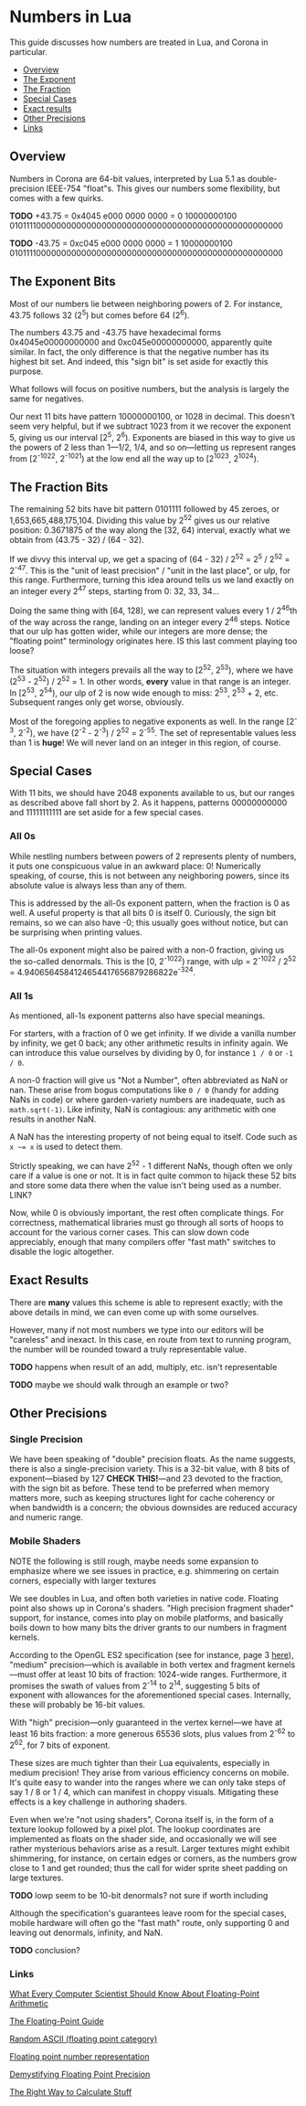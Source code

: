 # Numbers in Lua

This guide discusses how numbers are treated in Lua, and Corona in particular.

<div class="guides-toc">

* [Overview](#overview)
* [The Exponent](#the-exponent-bits)
* [The Fraction](#the-fraction-bits)
* [Special Cases](#special-cases)
* [Exact results](#exact-results)
* [Other Precisions](#other-precisions)
* [Links](#links)

</div>

<a id="overview"></a>

## Overview

Numbers in Corona are 64-bit values, interpreted by Lua 5.1 as double-precision IEEE-754 "float"s. This gives our numbers some flexibility, but comes with a few quirks.

**TODO** +43.75 = 0x4045 e000 0000 0000 = 0 10000000100 010111100000000000000000‬00000000000000000000000000000000

**TODO** -43.75 = 0xc045 e000 0000 0000 = 1 10000000100 010111100000000000000000‬00000000000000000000000000000000

<a id="the-exponent-bits"></a>

## The Exponent Bits

Most of our numbers lie between neighboring powers of 2. For instance, 43.75 follows 32 (2<sup>5</sup>) but comes before 64 (2<sup>6</sup>).

The numbers 43.75 and -43.75 have hexadecimal forms 0x4045e00000000000 and 0xc045e00000000000, apparently quite similar. In fact, the only difference is that the negative number has its highest bit set. And indeed, this "sign bit" is set aside for exactly this purpose.

What follows will focus on positive numbers, but the analysis is largely the same for negatives.

Our next 11 bits have pattern 10000000100, or 1028 in decimal. This doesn't seem very helpful, but if we subtract 1023 from it we recover the exponent 5, giving us our interval \[2<sup>5</sup>, 2<sup>6</sup>). Exponents are biased in this way to give us the powers of 2 less than 1&mdash;1/2, 1/4, and so on&mdash;letting us represent ranges from \[2<sup>-1022</sup>, 2<sup>-1021</sup>) at the low end all the way up to \[2<sup>1023</sup>, 2<sup>1024</sup>).

<a id="the-fraction-bits"></a>

## The Fraction Bits

The remaining 52 bits have bit pattern 0101111 followed by 45 zeroes, or 1,653,665,488,175,104. Dividing this value by 2<sup>52</sup> gives us our relative position: 0.3671875 of the way along the \[32, 64) interval, exactly what we obtain from (43.75 - 32) / (64 - 32).

If we divvy this interval up, we get a spacing of (64 - 32) / 2<sup>52</sup> = 2<sup>5</sup> / 2<sup>52</sup> = 2<sup>-47</sup>. This is the "unit of least precision" / "unit in the last place", or ulp, for this range. Furthermore, turning this idea around tells us we land exactly on an integer every 2<sup>47</sup> steps, starting from 0: 32, 33, 34...

Doing the same thing with \[64, 128), we can represent values every 1 / 2<sup>46</sup>th of the way across the range, landing on an integer every 2<sup>46</sup> steps. Notice that our ulp has gotten wider, while our integers are more dense; the "floating point" terminology originates here. IS this last comment playing too loose?

The situation with integers prevails all the way to \[2<sup>52</sup>, 2<sup>53</sup>), where we have (2<sup>53</sup> - 2<sup>52</sup>) / 2<sup>52</sup> = 1. In other words, **every** value in that range is an integer. In \[2<sup>53</sup>, 2<sup>54</sup>), our ulp of 2 is now wide enough to miss: 2<sup>53</sup>, 2<sup>53</sup> + 2, etc. Subsequent ranges only get worse, obviously.

Most of the foregoing applies to negative exponents as well. In the range \[2<sup>-3</sup>, 2<sup>-2</sup>), we have (2<sup>-2</sup> - 2<sup>-3</sup>) / 2<sup>52</sup> = 2<sup>-55</sup>. The set of representable values less than 1 is **huge**! We will never land on an integer in this region, of course.

<a id="special-cases"></a>

## Special Cases

With 11 bits, we should have 2048 exponents available to us, but our ranges as described above fall short by 2. As it happens, patterns 00000000000 and 11111111111 are set aside for a few special cases.

### All 0s

While nestling numbers between powers of 2 represents plenty of numbers, it puts one conspicuous value in an awkward place: 0! Numerically speaking, of course, this is not between any neighboring powers, since its absolute value is always less than any of them.

This is addressed by the all-0s exponent pattern, when the fraction is 0 as well. A useful property is that all bits 0 is itself 0. Curiously, the sign bit remains, so we can also have -0; this usually goes without notice, but can be surprising when printing values.

The all-0s exponent might also be paired with a non-0 fraction, giving us the so-called denormals. This is the \[0, 2<sup>-1022</sup>) range, with ulp = 2<sup>-1022</sup> / 2<sup>52</sup> = 4.9406564584124654417656879286822e<sup>-324</sup>.

### All 1s

As mentioned, all-1s exponent patterns also have special meanings.

For starters, with a fraction of 0 we get infinity. If we divide a vanilla number by infinity, we get 0 back; any other arithmetic results in infinity again. <double check a couple cases here> We can introduce this value ourselves by dividing by 0, for instance `1 / 0` or `-1 / 0`.

A non-0 fraction will give us "Not a Number", often abbreviated as NaN or nan. These arise from bogus computations like `0 / 0` (handy for adding NaNs in code) or where garden-variety numbers are inadequate, such as `math.sqrt(-1)`. Like infinity, NaN is contagious: any arithmetic with one results in another NaN.

A NaN has the interesting property of not being equal to itself. Code such as `x ~= x` is used to detect them.

Strictly speaking, we can have 2<sup>52</sup> - 1 different NaNs, though often we only care if a value is one or not. It is in fact quite common to hijack these 52 bits and store some data there when the value isn't being used as a number. LINK?

Now, while 0 is obviously important, the rest often complicate things. For correctness, mathematical libraries must go through all sorts of hoops to account for the various corner cases. This can slow down code appreciably, enough that many compilers offer "fast math" switches to disable the logic altogether.

<a id="exact-results"></a>

## Exact Results

There are **many** values this scheme is able to represent exactly; with the above details in mind, we can even come up with some ourselves.

However, many if not most numbers we type into our editors will be "careless" and inexact. In this case, en route from text to running program, the number will be rounded toward a truly representable value.

**TODO** happens when result of an add, multiply, etc. isn't representable

**TODO** maybe we should walk through an example or two?

<a id="other-precisions"></a>

## Other Precisions

### Single Precision

We have been speaking of "double" precision floats. As the name suggests, there is also a single-precision variety. This is a 32-bit value, with 8 bits of exponent&mdash;biased by 127 **CHECK THIS!**&mdash;and 23 devoted to the fraction, with the sign bit as before. These tend to be preferred when memory matters more, such as keeping structures light for cache coherency or when bandwidth is a concern; the obvious downsides are reduced accuracy and numeric range.

### Mobile Shaders

NOTE the following is still rough, maybe needs some expansion to emphasize where we see issues in practice, e.g. shimmering on certain corners, especially with larger textures

We see doubles in Lua, and often both varieties in native code. Floating point also shows up in Corona's shaders. "High precision fragment shader" support, for instance, comes into play on mobile platforms, and basically boils down to how many bits the driver grants to our numbers in fragment kernels.

According to the OpenGL ES2 specification (see for instance, page 3 [here](https://www.khronos.org/opengles/sdk/docs/reference_cards/OpenGL-ES-2_0-Reference-card.pdf)), "medium" precision&mdash;which is available in both vertex and fragment kernels&mdash;must offer at least 10 bits of fraction: 1024-wide ranges. Furthermore, it promises the swath of values from 2<sup>-14</sup> to 2<sup>14</sup>, suggesting 5 bits of exponent with allowances for the aforementioned special cases. Internally, these will probably be 16-bit values.

With "high" precision&mdash;only guaranteed in the vertex kernel&mdash;we have at least 16 bits fraction: a more generous 65536 slots, plus values from 2<sup>-62</sup> to 2<sup>62</sup>, for 7 bits of exponent.

These sizes are much tighter than their Lua equivalents, especially in medium precision! They arise from various efficiency concerns on mobile. It's quite easy to wander into the ranges where we can only take steps of say 1 / 8 or 1 / 4, which can manifest in choppy visuals. Mitigating these effects is a key challenge in authoring shaders.

Even when we're "not using shaders", Corona itself is, in the form of a texture lookup followed by a pixel plot. The lookup coordinates are implemented as floats on the shader side, and occasionally we will see rather mysterious behaviors arise as a result. Larger textures might exhibit shimmering, for instance, on certain edges or corners, as the numbers grow close to 1 and get rounded; thus the call for wider sprite sheet padding on large textures.

**TODO** lowp seem to be 10-bit denormals? not sure if worth including

Although the specification's guarantees leave room for the special cases, mobile hardware will often go the "fast math" route, only supporting 0 and leaving out denormals, infinity, and NaN.

**TODO** conclusion?

<a id="links"></a>

### Links

[What Every Computer Scientist Should Know About Floating-Point Arithmetic](https://docs.oracle.com/cd/E19957-01/806-3568/ncg_goldberg.html)

[The Floating-Point Guide](https://floating-point-gui.de)

[Random ASCII (floating point category)](https://randomascii.wordpress.com/category/floating-point)

[Floating point number representation](https://www.cprogramming.com/tutorial/floating_point/understanding_floating_point_representation.html)

[Demystifying Floating Point Precision](https://blog.demofox.org/2017/11/21/floating-point-precision)

[The Right Way to Calculate Stuff](https://www.plunk.org/~hatch/rightway.php)